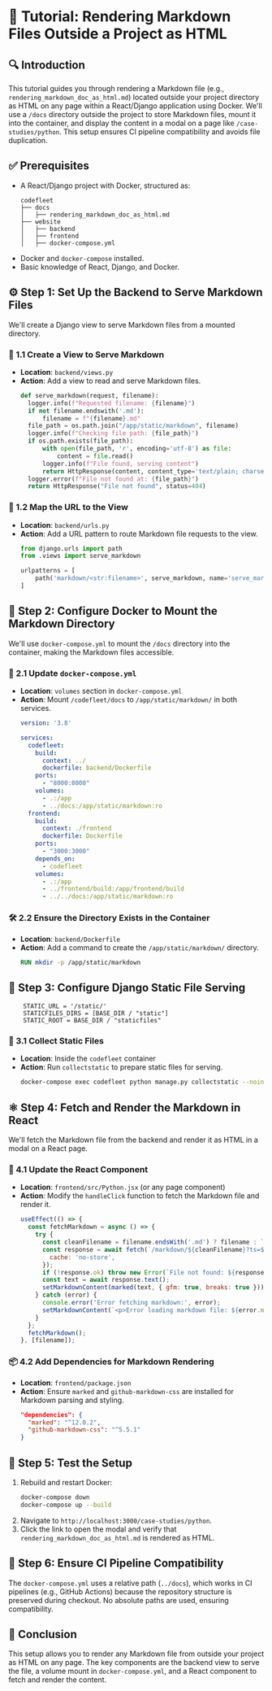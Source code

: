 
# 📘 Tutorial: Rendering Markdown Files Outside a Project as HTML

## 🔍 Introduction
This tutorial guides you through rendering a Markdown file (e.g., `rendering_markdown_doc_as_html.md`) located outside your project directory as HTML on any page within a React/Django application using Docker. We'll use a `/docs` directory outside the project to store Markdown files, mount it into the container, and display the content in a modal on a page like `/case-studies/python`. This setup ensures CI pipeline compatibility and avoids file duplication.

## ✅ Prerequisites
- A React/Django project with Docker, structured as:
  ```
  codefleet
  ├── docs
  │   ├── rendering_markdown_doc_as_html.md
  ├── website
  │   ├── backend
  │   ├── frontend
  │   ├── docker-compose.yml
  ```
- Docker and `docker-compose` installed.
- Basic knowledge of React, Django, and Docker.

## ⚙️ Step 1: Set Up the Backend to Serve Markdown Files
We'll create a Django view to serve Markdown files from a mounted directory.

### 🧱 1.1 Create a View to Serve Markdown
- **Location**: `backend/views.py`
- **Action**: Add a view to read and serve Markdown files.
  ```python
  def serve_markdown(request, filename):
    logger.info(f"Requested filename: {filename}")
    if not filename.endswith('.md'):
        filename = f"{filename}.md"
    file_path = os.path.join("/app/static/markdown", filename)
    logger.info(f"Checking file path: {file_path}")
    if os.path.exists(file_path):
        with open(file_path, 'r', encoding='utf-8') as file:
            content = file.read()
        logger.info(f"File found, serving content")
        return HttpResponse(content, content_type='text/plain; charset=utf-8')
    logger.error(f"File not found at: {file_path}")
    return HttpResponse("File not found", status=404)
  ```

### 🔗 1.2 Map the URL to the View
- **Location**: `backend/urls.py`
- **Action**: Add a URL pattern to route Markdown file requests to the view.
  ```python
  from django.urls import path
  from .views import serve_markdown

  urlpatterns = [
      path('markdown/<str:filename>', serve_markdown, name='serve_markdown'),
  ]
  ```

## 🐳 Step 2: Configure Docker to Mount the Markdown Directory
We'll use `docker-compose.yml` to mount the `/docs` directory into the container, making the Markdown files accessible.

### 🧩 2.1 Update `docker-compose.yml`
- **Location**: `volumes` section in `docker-compose.yml`
- **Action**: Mount `/codefleet/docs` to `/app/static/markdown/` in both services.
  ```yaml
  version: '3.8'

  services:
    codefleet:
      build:
        context: ../
        dockerfile: backend/Dockerfile
      ports:
        - "8000:8000"
      volumes:
        - .:/app
        - ../docs:/app/static/markdown:ro
    frontend:
      build:
        context: ./frontend
        dockerfile: Dockerfile
      ports:
        - "3000:3000"
      depends_on:
        - codefleet
      volumes:
        - .:/app
        - ../frontend/build:/app/frontend/build
        - ../../docs:/app/static/markdown:ro
  ```

### 🛠️ 2.2 Ensure the Directory Exists in the Container
- **Location**: `backend/Dockerfile`
- **Action**: Add a command to create the `/app/static/markdown/` directory.
  ```dockerfile
  RUN mkdir -p /app/static/markdown
  ```

## 🧾 Step 3: Configure Django Static File Serving
```
    STATIC_URL = '/static/'
    STATICFILES_DIRS = [BASE_DIR / "static"]
    STATIC_ROOT = BASE_DIR / "staticfiles"
```

### 🧹 3.1 Collect Static Files
- **Location**: Inside the `codefleet` container
- **Action**: Run `collectstatic` to prepare static files for serving.
  ```bash
  docker-compose exec codefleet python manage.py collectstatic --noinput
  ```

## ⚛️ Step 4: Fetch and Render the Markdown in React
We'll fetch the Markdown file from the backend and render it as HTML in a modal on a React page.

### 🧬 4.1 Update the React Component
- **Location**: `frontend/src/Python.jsx` (or any page component)
- **Action**: Modify the `handleClick` function to fetch the Markdown file and render it.
  ```jsx
  useEffect(() => {
    const fetchMarkdown = async () => {
      try {
        const cleanFilename = filename.endsWith('.md') ? filename : `${filename}.md`;
        const response = await fetch(`/markdown/${cleanFilename}?ts=${new Date().getTime()}`, {
          cache: 'no-store',
        });
        if (!response.ok) throw new Error(`File not found: ${response.statusText}`);
        const text = await response.text();
        setMarkdownContent(marked(text, { gfm: true, breaks: true }));
      } catch (error) {
        console.error('Error fetching markdown:', error);
        setMarkdownContent(`<p>Error loading markdown file: ${error.message}</p>`);
      }
    };
    fetchMarkdown();
  }, [filename]);
  ```

### 📦 4.2 Add Dependencies for Markdown Rendering
- **Location**: `frontend/package.json`
- **Action**: Ensure `marked` and `github-markdown-css` are installed for Markdown parsing and styling.
  ```json
  "dependencies": {
    "marked": "^12.0.2",
    "github-markdown-css": "^5.5.1"
  }
  ```

## 🧪 Step 5: Test the Setup
1. Rebuild and restart Docker:
   ```bash
   docker-compose down
   docker-compose up --build
   ```
2. Navigate to `http://localhost:3000/case-studies/python`.
3. Click the link to open the modal and verify that `rendering_markdown_doc_as_html.md` is rendered as HTML.

## 🔁 Step 6: Ensure CI Pipeline Compatibility
The `docker-compose.yml` uses a relative path (`../docs`), which works in CI pipelines (e.g., GitHub Actions) because the repository structure is preserved during checkout. No absolute paths are used, ensuring compatibility.

## 🏁 Conclusion
This setup allows you to render any Markdown file from outside your project as HTML on any page. The key components are the backend view to serve the file, a volume mount in `docker-compose.yml`, and a React component to fetch and render the content.
